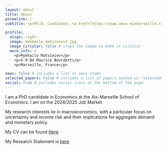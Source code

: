 ```yaml
---
layout: about
title: About
permalink: /
subtitle: <p>Ph.D. Candidate, <a href="https://www.amse-aixmarseille.fr/fr" target="_blank">Aix-Marseille School of Economics</a></p><p>mykhailo.matvieiev[at]univ-amu.fr</p>

profile:
  align: right
  image: mykhailo_matvieiev3.jpg
  image_circular: false # crops the image to make it circular
  more_info: >
    <p>Mykhailo Matvieiev</p>
    <p>5-9 Bd Maurice Bourdett</p>
    <p>Marseille, France</p>

news: false # includes a list of news items
selected_papers: false # includes a list of papers marked as "selected={true}"
social: true # includes social icons at the bottom of the page
---
```


I am a PhD candidate in Economics at the Aix-Marseille School of Economics. I am on the 2024/2025 Job Market.

My research interests lie in macroeconomics, with a particular focus on uncertainty and income risk and their implications for aggregate demand and monetary policy.


My CV can be found <a href="https://mykhailo-matvieiev.github.io/assets/pdf/CV_Matvieiev.pdf" target="_blank">Here</a> 

My Research Statement is [here](https://mykhailo-matvieiev.github.io/)

